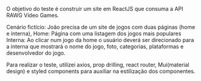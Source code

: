 O objetivo do teste é construir um site em ReactJS que consuma a API RAWG Vídeo Games.

Cenário fictício:
João precisa de um site de jogos com duas páginas (home e interna),
Home: Página com uma listagem dos jogos mais populares
Interna: Ao clicar num jogo da home o usuário deverá ser direcionado para a
interna que mostrará o nome do jogo, foto, categorias, plataformas e desenvolvedor
do jogo.

Para realizar o teste, utilizei axios, prop drilling, react router, Mui(material design) e styled components para auxiliar na estilização dos componentes.
